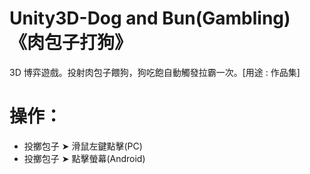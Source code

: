 # Unity3D-Dog and Bun(Gambling)《肉包子打狗》
3D 博弈遊戲。投射肉包子餵狗，狗吃飽自動觸發拉霸一次。[用途 : 作品集]
# 操作：
- 投擲包子 ➤ 滑鼠左鍵點擊(PC)
- 投擲包子 ➤ 點擊螢幕(Android)
